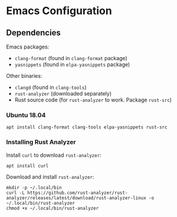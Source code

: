 # Emacs Configuration

## Dependencies

Emacs packages:
  - `clang-format` (found in `clang-format` package)
  - `yasnippets` (found in `elpa-yasnippets` package)

Other binaries:
- `clangd` (found in `clang-tools`)
- `rust-analyzer` (downloaded separately)
- Rust source code (for `rust-analyzer` to work. Package `rust-src`)

### Ubuntu 18.04

```
apt install clang-format clang-tools elpa-yasnippets rust-src
```

### Installing Rust Analyzer

Install `curl` to download `rust-analyzer`:
```
apt install curl
```

Download and install `rust-analyzer`:
```
mkdir -p ~/.local/bin
curl -L https://github.com/rust-analyzer/rust-analyzer/releases/latest/download/rust-analyzer-linux -o ~/.local/bin/rust-analyzer
chmod +x ~/.local/bin/rust-analyzer
```
